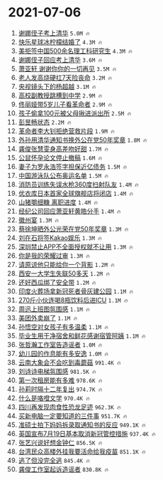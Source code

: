 # 2021-07-06

1. [谢娜侄子考上清华](https://s.weibo.com/weibo?q=%23%E8%B0%A2%E5%A8%9C%E4%BE%84%E5%AD%90%E8%80%83%E4%B8%8A%E6%B8%85%E5%8D%8E%23&Refer=top) `5.0M 🔥`
1. [快乐星球冰柠檬结婚了](https://s.weibo.com/weibo?q=%23%E5%BF%AB%E4%B9%90%E6%98%9F%E7%90%83%E5%86%B0%E6%9F%A0%E6%AA%AC%E7%BB%93%E5%A9%9A%E4%BA%86%23&Refer=top) `4.3M 🔥`
1. [美拒签中国500余名理工科研究生](https://s.weibo.com/weibo?q=%23%E7%BE%8E%E6%8B%92%E7%AD%BE%E4%B8%AD%E5%9B%BD500%E4%BD%99%E5%90%8D%E7%90%86%E5%B7%A5%E7%A7%91%E7%A0%94%E7%A9%B6%E7%94%9F%23&Refer=top) `4.3M 🔥`
1. [谢娜侄子回应考上清华](https://s.weibo.com/weibo?q=%23%E8%B0%A2%E5%A8%9C%E4%BE%84%E5%AD%90%E5%9B%9E%E5%BA%94%E8%80%83%E4%B8%8A%E6%B8%85%E5%8D%8E%23&Refer=top) `3.6M 🔥`
1. [萧亚轩 谢谢你你的一切再见](https://s.weibo.com/weibo?q=%E8%90%A7%E4%BA%9A%E8%BD%A9%20%E8%B0%A2%E8%B0%A2%E4%BD%A0%E4%BD%A0%E7%9A%84%E4%B8%80%E5%88%87%E5%86%8D%E8%A7%81&Refer=top) `3.5M 🔥`
1. [老人发高烧硬扛7天险丧命](https://s.weibo.com/weibo?q=%23%E8%80%81%E4%BA%BA%E5%8F%91%E9%AB%98%E7%83%A7%E7%A1%AC%E6%89%9B7%E5%A4%A9%E9%99%A9%E4%B8%A7%E5%91%BD%23&Refer=top) `3.2M 🔥`
1. [央视镜头下的杨超越](https://s.weibo.com/weibo?q=%23%E5%A4%AE%E8%A7%86%E9%95%9C%E5%A4%B4%E4%B8%8B%E7%9A%84%E6%9D%A8%E8%B6%85%E8%B6%8A%23&Refer=top) `3.1M 🔥`
1. [高校副教授跳槽到中学](https://s.weibo.com/weibo?q=%23%E9%AB%98%E6%A0%A1%E5%89%AF%E6%95%99%E6%8E%88%E8%B7%B3%E6%A7%BD%E5%88%B0%E4%B8%AD%E5%AD%A6%23&Refer=top) `2.9M 🔥`
1. [佟丽娅带5岁儿子看革命者](https://s.weibo.com/weibo?q=%23%E4%BD%9F%E4%B8%BD%E5%A8%85%E5%B8%A65%E5%B2%81%E5%84%BF%E5%AD%90%E7%9C%8B%E9%9D%A9%E5%91%BD%E8%80%85%23&Refer=top) `2.9M 🔥`
1. [孩子偷拿100元被父母揪进派出所](https://s.weibo.com/weibo?q=%23%E5%AD%A9%E5%AD%90%E5%81%B7%E6%8B%BF100%E5%85%83%E8%A2%AB%E7%88%B6%E6%AF%8D%E6%8F%AA%E8%BF%9B%E6%B4%BE%E5%87%BA%E6%89%80%23&Refer=top) `2.5M 🔥`
1. [彭昱畅状态](https://s.weibo.com/weibo?q=%23%E5%BD%AD%E6%98%B1%E7%95%85%E7%8A%B6%E6%80%81%23&Refer=top) `2.2M 🔥`
1. [革命者李大钊拒绝营救片段](https://s.weibo.com/weibo?q=%23%E9%9D%A9%E5%91%BD%E8%80%85%E6%9D%8E%E5%A4%A7%E9%92%8A%E6%8B%92%E7%BB%9D%E8%90%A5%E6%95%91%E7%89%87%E6%AE%B5%23&Refer=top) `1.9M 🔥`
1. [外孙用清华通知书换外公在党50年奖章](https://s.weibo.com/weibo?q=%23%E5%A4%96%E5%AD%99%E7%94%A8%E6%B8%85%E5%8D%8E%E9%80%9A%E7%9F%A5%E4%B9%A6%E6%8D%A2%E5%A4%96%E5%85%AC%E5%9C%A8%E5%85%9A50%E5%B9%B4%E5%A5%96%E7%AB%A0%23&Refer=top) `1.8M 🔥`
1. [龚俊张慧雯身高差吻好甜](https://s.weibo.com/weibo?q=%23%E9%BE%9A%E4%BF%8A%E5%BC%A0%E6%85%A7%E9%9B%AF%E8%BA%AB%E9%AB%98%E5%B7%AE%E5%90%BB%E5%A5%BD%E7%94%9C%23&Refer=top) `1.7M 🔥`
1. [公鼠怀孕论文停止撤稿](https://s.weibo.com/weibo?q=%23%E5%85%AC%E9%BC%A0%E6%80%80%E5%AD%95%E8%AE%BA%E6%96%87%E5%81%9C%E6%AD%A2%E6%92%A4%E7%A8%BF%23&Refer=top) `1.6M 🔥`
1. [妻子为罗永浩签字担保近亿债务](https://s.weibo.com/weibo?q=%23%E5%A6%BB%E5%AD%90%E4%B8%BA%E7%BD%97%E6%B0%B8%E6%B5%A9%E7%AD%BE%E5%AD%97%E6%8B%85%E4%BF%9D%E8%BF%91%E4%BA%BF%E5%80%BA%E5%8A%A1%23&Refer=top) `1.5M 🔥`
1. [中国游泳队公布奥运名单](https://s.weibo.com/weibo?q=%23%E4%B8%AD%E5%9B%BD%E6%B8%B8%E6%B3%B3%E9%98%9F%E5%85%AC%E5%B8%83%E5%A5%A5%E8%BF%90%E5%90%8D%E5%8D%95%23&Refer=top) `1.5M 🔥`
1. [消防员训练失误水枪360度扫射队友](https://s.weibo.com/weibo?q=%23%E6%B6%88%E9%98%B2%E5%91%98%E8%AE%AD%E7%BB%83%E5%A4%B1%E8%AF%AF%E6%B0%B4%E6%9E%AA360%E5%BA%A6%E6%89%AB%E5%B0%84%E9%98%9F%E5%8F%8B%23&Refer=top) `1.4M 🔥`
1. [优衣库日本首家全球旗舰店将闭店](https://s.weibo.com/weibo?q=%23%E4%BC%98%E8%A1%A3%E5%BA%93%E6%97%A5%E6%9C%AC%E9%A6%96%E5%AE%B6%E5%85%A8%E7%90%83%E6%97%97%E8%88%B0%E5%BA%97%E5%B0%86%E9%97%AD%E5%BA%97%23&Refer=top) `1.4M 🔥`
1. [山猪嚼细糠 离职进度](https://s.weibo.com/weibo?q=%E5%B1%B1%E7%8C%AA%E5%9A%BC%E7%BB%86%E7%B3%A0%20%E7%A6%BB%E8%81%8C%E8%BF%9B%E5%BA%A6&Refer=top) `1.4M 🔥`
1. [经纪公司回应萧亚轩黄皓分手](https://s.weibo.com/weibo?q=%23%E7%BB%8F%E7%BA%AA%E5%85%AC%E5%8F%B8%E5%9B%9E%E5%BA%94%E8%90%A7%E4%BA%9A%E8%BD%A9%E9%BB%84%E7%9A%93%E5%88%86%E6%89%8B%23&Refer=top) `1.4M 🔥`
1. [徽州宴](https://s.weibo.com/weibo?q=%E5%BE%BD%E5%B7%9E%E5%AE%B4&Refer=top) `1.3M 🔥`
1. [蔡徐坤晒外公光荣在党50年奖章](https://s.weibo.com/weibo?q=%23%E8%94%A1%E5%BE%90%E5%9D%A4%E6%99%92%E5%A4%96%E5%85%AC%E5%85%89%E8%8D%A3%E5%9C%A8%E5%85%9A50%E5%B9%B4%E5%A5%96%E7%AB%A0%23&Refer=top) `1.3M 🔥`
1. [刘在石将签Kakao娱乐](https://s.weibo.com/weibo?q=%23%E5%88%98%E5%9C%A8%E7%9F%B3%E5%B0%86%E7%AD%BEKakao%E5%A8%B1%E4%B9%90%23&Refer=top) `1.3M 🔥`
1. [深圳禁止APP不全面授权就不让用](https://s.weibo.com/weibo?q=%23%E6%B7%B1%E5%9C%B3%E7%A6%81%E6%AD%A2APP%E4%B8%8D%E5%85%A8%E9%9D%A2%E6%8E%88%E6%9D%83%E5%B0%B1%E4%B8%8D%E8%AE%A9%E7%94%A8%23&Refer=top) `1.3M 🔥`
1. [你是我的荣耀过审](https://s.weibo.com/weibo?q=%23%E4%BD%A0%E6%98%AF%E6%88%91%E7%9A%84%E8%8D%A3%E8%80%80%E8%BF%87%E5%AE%A1%23&Refer=top) `1.3M 🔥`
1. [请原谅他只能给你一个背影](https://s.weibo.com/weibo?q=%23%E8%AF%B7%E5%8E%9F%E8%B0%85%E4%BB%96%E5%8F%AA%E8%83%BD%E7%BB%99%E4%BD%A0%E4%B8%80%E4%B8%AA%E8%83%8C%E5%BD%B1%23&Refer=top) `1.2M 🔥`
1. [西安一大学生失联50多天](https://s.weibo.com/weibo?q=%23%E8%A5%BF%E5%AE%89%E4%B8%80%E5%A4%A7%E5%AD%A6%E7%94%9F%E5%A4%B1%E8%81%9450%E5%A4%9A%E5%A4%A9%23&Refer=top) `1.2M 🔥`
1. [还好西瓜绑了安全带](https://s.weibo.com/weibo?q=%23%E8%BF%98%E5%A5%BD%E8%A5%BF%E7%93%9C%E7%BB%91%E4%BA%86%E5%AE%89%E5%85%A8%E5%B8%A6%23&Refer=top) `1.2M 🔥`
1. [印度火葬场拿新冠死者骨灰建公园](https://s.weibo.com/weibo?q=%23%E5%8D%B0%E5%BA%A6%E7%81%AB%E8%91%AC%E5%9C%BA%E6%8B%BF%E6%96%B0%E5%86%A0%E6%AD%BB%E8%80%85%E9%AA%A8%E7%81%B0%E5%BB%BA%E5%85%AC%E5%9B%AD%23&Refer=top) `1.1M 🔥`
1. [270斤小伙连喝8瓶饮料后进ICU](https://s.weibo.com/weibo?q=%23270%E6%96%A4%E5%B0%8F%E4%BC%99%E8%BF%9E%E5%96%9D8%E7%93%B6%E9%A5%AE%E6%96%99%E5%90%8E%E8%BF%9BICU%23&Refer=top) `1.1M 🔥`
1. [周迅上班图氛围感](https://s.weibo.com/weibo?q=%23%E5%91%A8%E8%BF%85%E4%B8%8A%E7%8F%AD%E5%9B%BE%E6%B0%9B%E5%9B%B4%E6%84%9F%23&Refer=top) `1.1M 🔥`
1. [美团外卖崩了](https://s.weibo.com/weibo?q=%E7%BE%8E%E5%9B%A2%E5%A4%96%E5%8D%96%E5%B4%A9%E4%BA%86&Refer=top) `1.1M 🔥`
1. [孙悟空对女孩子有多温柔](https://s.weibo.com/weibo?q=%23%E5%AD%99%E6%82%9F%E7%A9%BA%E5%AF%B9%E5%A5%B3%E5%AD%A9%E5%AD%90%E6%9C%89%E5%A4%9A%E6%B8%A9%E6%9F%94%23&Refer=top) `1.1M 🔥`
1. [毕业生用干净宿舍和鲜花感谢宿管阿姨](https://s.weibo.com/weibo?q=%23%E6%AF%95%E4%B8%9A%E7%94%9F%E7%94%A8%E5%B9%B2%E5%87%80%E5%AE%BF%E8%88%8D%E5%92%8C%E9%B2%9C%E8%8A%B1%E6%84%9F%E8%B0%A2%E5%AE%BF%E7%AE%A1%E9%98%BF%E5%A7%A8%23&Refer=top) `1.1M 🔥`
1. [张哲瀚工作室告造谣者](https://s.weibo.com/weibo?q=%23%E5%BC%A0%E5%93%B2%E7%80%9A%E5%B7%A5%E4%BD%9C%E5%AE%A4%E5%91%8A%E9%80%A0%E8%B0%A3%E8%80%85%23&Refer=top) `1.0M 🔥`
1. [幼儿园的作息能有多安逸](https://s.weibo.com/weibo?q=%23%E5%B9%BC%E5%84%BF%E5%9B%AD%E7%9A%84%E4%BD%9C%E6%81%AF%E8%83%BD%E6%9C%89%E5%A4%9A%E5%AE%89%E9%80%B8%23&Refer=top) `1.0M 🔥`
1. [云南大象会不会吃到毒蘑菇](https://s.weibo.com/weibo?q=%23%E4%BA%91%E5%8D%97%E5%A4%A7%E8%B1%A1%E4%BC%9A%E4%B8%8D%E4%BC%9A%E5%90%83%E5%88%B0%E6%AF%92%E8%98%91%E8%8F%87%23&Refer=top) `991.4K 🔥`
1. [刘诗诗电梯氛围感](https://s.weibo.com/weibo?q=%23%E5%88%98%E8%AF%97%E8%AF%97%E7%94%B5%E6%A2%AF%E6%B0%9B%E5%9B%B4%E6%84%9F%23&Refer=top) `981.5K 🔥`
1. [第一次租房能有多难](https://s.weibo.com/weibo?q=%23%E7%AC%AC%E4%B8%80%E6%AC%A1%E7%A7%9F%E6%88%BF%E8%83%BD%E6%9C%89%E5%A4%9A%E9%9A%BE%23&Refer=top) `978.6K 🔥`
1. [孙莉时隔十二年复出](https://s.weibo.com/weibo?q=%23%E5%AD%99%E8%8E%89%E6%97%B6%E9%9A%94%E5%8D%81%E4%BA%8C%E5%B9%B4%E5%A4%8D%E5%87%BA%23&Refer=top) `974.7K 🔥`
1. [什么是咯噔文学](https://s.weibo.com/weibo?q=%23%E4%BB%80%E4%B9%88%E6%98%AF%E5%92%AF%E5%99%94%E6%96%87%E5%AD%A6%23&Refer=top) `970.4K 🔥`
1. [四川再发现肉食性恐龙足迹](https://s.weibo.com/weibo?q=%23%E5%9B%9B%E5%B7%9D%E5%86%8D%E5%8F%91%E7%8E%B0%E8%82%89%E9%A3%9F%E6%80%A7%E6%81%90%E9%BE%99%E8%B6%B3%E8%BF%B9%23&Refer=top) `962.3K 🔥`
1. [买新电脑一定要知道的三件事](https://s.weibo.com/weibo?q=%23%E4%B9%B0%E6%96%B0%E7%94%B5%E8%84%91%E4%B8%80%E5%AE%9A%E8%A6%81%E7%9F%A5%E9%81%93%E7%9A%84%E4%B8%89%E4%BB%B6%E4%BA%8B%23&Refer=top) `951.7K 🔥`
1. [准硕士拍下妈妈拆录取通知书的反应](https://s.weibo.com/weibo?q=%23%E5%87%86%E7%A1%95%E5%A3%AB%E6%8B%8D%E4%B8%8B%E5%A6%88%E5%A6%88%E6%8B%86%E5%BD%95%E5%8F%96%E9%80%9A%E7%9F%A5%E4%B9%A6%E7%9A%84%E5%8F%8D%E5%BA%94%23&Refer=top) `949.1K 🔥`
1. [英国宣布7月19日基本取消新冠管控措施](https://s.weibo.com/weibo?q=%23%E8%8B%B1%E5%9B%BD%E5%AE%A3%E5%B8%837%E6%9C%8819%E6%97%A5%E5%9F%BA%E6%9C%AC%E5%8F%96%E6%B6%88%E6%96%B0%E5%86%A0%E7%AE%A1%E6%8E%A7%E6%8E%AA%E6%96%BD%23&Refer=top) `937.4K 🔥`
1. [张艺兴说好想金钟仁](https://s.weibo.com/weibo?q=%23%E5%BC%A0%E8%89%BA%E5%85%B4%E8%AF%B4%E5%A5%BD%E6%83%B3%E9%87%91%E9%92%9F%E4%BB%81%23&Refer=top) `856.5K 🔥`
1. [台湾民众高楼外挂我要活命给我疫苗](https://s.weibo.com/weibo?q=%23%E5%8F%B0%E6%B9%BE%E6%B0%91%E4%BC%97%E9%AB%98%E6%A5%BC%E5%A4%96%E6%8C%82%E6%88%91%E8%A6%81%E6%B4%BB%E5%91%BD%E7%BB%99%E6%88%91%E7%96%AB%E8%8B%97%23&Refer=top) `851.1K 🔥`
1. [逃了但没完全逃](https://s.weibo.com/weibo?q=%23%E9%80%83%E4%BA%86%E4%BD%86%E6%B2%A1%E5%AE%8C%E5%85%A8%E9%80%83%23&Refer=top) `845.4K 🔥`
1. [龚俊工作室起诉造谣者](https://s.weibo.com/weibo?q=%23%E9%BE%9A%E4%BF%8A%E5%B7%A5%E4%BD%9C%E5%AE%A4%E8%B5%B7%E8%AF%89%E9%80%A0%E8%B0%A3%E8%80%85%23&Refer=top) `830.8K 🔥`

